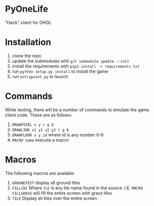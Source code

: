 # PyOneLife
"Hack" client for OHOL

# Installation
1. clone the repo
2. update the submodules with `git submodule update --init`
3. install the requirements with `pip3 install -r requirements.txt`
4. run `python setup.py install` to install the game
5. run `entrypoint.py` to launch


# Commands
While testing, there will be a number of commands to emulate the game client code. These are as follows: 
1. `DRAWPIXEL x y r g b`
2. `DRAWLINE x1 y1 x2 y2 r g b`
3. `DRAWFLOOR x y id` where id is any number 0-6
4. `MACRO name` execute a macro

# Macros
The following macros are avalable:
1. `GROUNDTEST` display all ground tiles
2. `FILL{N}` Where `{n}` is any tile name found in the source. I.E. `MACRO FILLGRASS` will fill the entire screen with grass tiles
3. `TILE` Display all tiles over the entire screen

